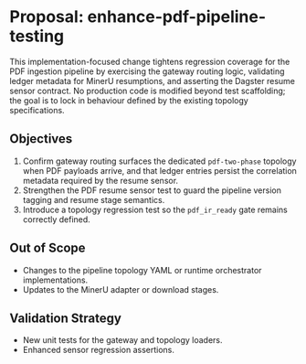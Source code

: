 # Proposal: enhance-pdf-pipeline-testing

This implementation-focused change tightens regression coverage for the PDF ingestion pipeline by exercising the gateway routing
logic, validating ledger metadata for MinerU resumptions, and asserting the Dagster resume sensor contract. No production code is
modified beyond test scaffolding; the goal is to lock in behaviour defined by the existing topology specifications.

## Objectives

1. Confirm gateway routing surfaces the dedicated `pdf-two-phase` topology when PDF payloads arrive, and that ledger entries persist
   the correlation metadata required by the resume sensor.
2. Strengthen the PDF resume sensor test to guard the pipeline version tagging and resume stage semantics.
3. Introduce a topology regression test so the `pdf_ir_ready` gate remains correctly defined.

## Out of Scope

- Changes to the pipeline topology YAML or runtime orchestrator implementations.
- Updates to the MinerU adapter or download stages.

## Validation Strategy

- New unit tests for the gateway and topology loaders.
- Enhanced sensor regression assertions.
